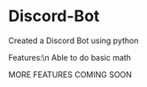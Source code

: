 # Discord-Bot
Created a Discord Bot using python

Features:\n
Able to do basic math

MORE FEATURES COMING SOON
